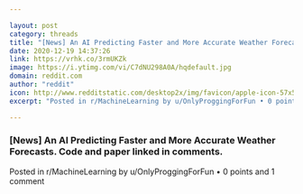 ```yaml
---

layout: post
category: threads
title: "[News] An AI Predicting Faster and More Accurate Weather Forecasts. Code and paper linked in comments."
date: 2020-12-19 14:37:26
link: https://vrhk.co/3rmUKZk
image: https://i.ytimg.com/vi/C7dNU298A0A/hqdefault.jpg
domain: reddit.com
author: "reddit"
icon: http://www.redditstatic.com/desktop2x/img/favicon/apple-icon-57x57.png
excerpt: "Posted in r/MachineLearning by u/OnlyProggingForFun • 0 points and 1 comment"

---
```


### [News] An AI Predicting Faster and More Accurate Weather Forecasts. Code and paper linked in comments.

Posted in r/MachineLearning by u/OnlyProggingForFun • 0 points and 1 comment